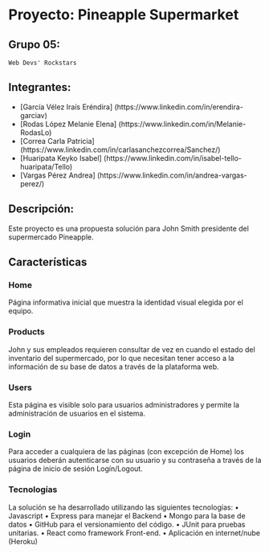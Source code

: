 # Proyecto: Pineapple Supermarket

## Grupo 05:
    
    Web Devs' Rockstars

## Integrantes:

<ul>
  <li>[García Vélez Iraís Eréndira] (https://www.linkedin.com/in/erendira-garciav)</li>
  <li>[Rodas López Melanie Elena] (https://www.linkedin.com/in/Melanie-RodasLo)</li>
  <li>[Correa Carla Patricia] (https://www.linkedin.com/in/carlasanchezcorrea/Sanchez/)</li>
  <li>[Huaripata Keyko Isabel] (https://www.linkedin.com/in/isabel-tello-huaripata/Tello)</li>
  <li>[Vargas Pérez Andrea] (https://www.linkedin.com/in/andrea-vargas-perez/)</li>
</ul>

## Descripción:
    
Este proyecto es una propuesta solución para John Smith presidente del supermercado Pineapple.

## Características

### Home

Página informativa inicial que muestra la identidad visual elegida por el equipo. 

### Products

John y sus empleados requieren consultar de vez en cuando el estado del inventario del supermercado, por lo que necesitan tener acceso a la información de su base de datos a través de la plataforma web. 

### Users

Esta página es visible solo para usuarios administradores y permite la administración de usuarios en el sistema. 

### Login 

 Para acceder a cualquiera de las páginas (con excepción de Home) los usuarios deberán autenticarse con su usuario y su contraseña a través de la página de inicio de sesión Logín/Logout.

### Tecnologías

La solución se ha desarrollado utilizando las siguientes tecnologías:
•	Javascript
•	Express para manejar el Backend 
•	Mongo para la base de datos 
•	GitHub para el versionamiento del código.
•	JUnit para pruebas unitarias.
•	React como framework Front-end.
•	Aplicación en internet/nube (Heroku)








